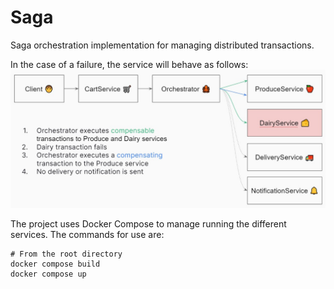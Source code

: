# Saga

Saga orchestration implementation for managing distributed transactions.

In the case of a failure, the service will behave as follows:
![Service Structure](./docs/SagaServiceStructure.jpg)

The project uses Docker Compose to manage running the different services. The commands for use are:

```shell
# From the root directory
docker compose build
docker compose up
```
